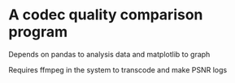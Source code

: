 # A codec quality comparison program
Depends on pandas to analysis data and matplotlib to graph

Requires ffmpeg in the system to transcode and make PSNR logs
